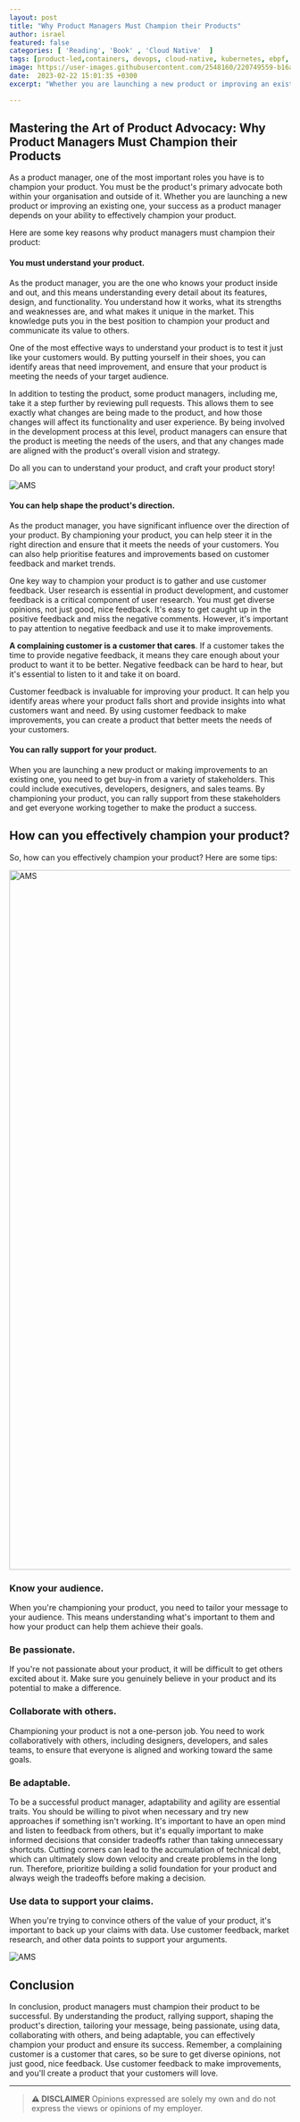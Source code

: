 ```yaml
---
layout: post
title: "Why Product Managers Must Champion their Products"
author: israel
featured: false
categories: [ 'Reading', 'Book' , 'Cloud Native'  ]
tags: [product-led,containers, devops, cloud-native, kubernetes, ebpf, cpu, profiling, flamegraph ]
image: https://user-images.githubusercontent.com/2548160/220749559-b16a0aac-9624-42b3-ab61-0c87a7cc326c.jpg
date:  2023-02-22 15:01:35 +0300
excerpt: "Whether you are launching a new product or improving an existing one, your success as a product manager depends on your ability to effectively champion your product"

---
```


<p></p>

## Mastering the Art of Product Advocacy: Why Product Managers Must Champion their Products ##

As a product manager, one of the most important roles you have is to champion your product. You must be the product's primary advocate both within your organisation and outside of it. Whether you are launching a new product or improving an existing one, your success as a product manager depends on your ability to effectively champion your product.

Here are some key reasons why product managers must champion their product:

#### You must understand your product.

As the product manager, you are the one who knows your product inside and out, and this means understanding every detail about its features, design, and functionality. You understand how it works, what its strengths and weaknesses are, and what makes it unique in the market. This knowledge puts you in the best position to champion your product and communicate its value to others. 

One of the most effective ways to understand your product is to test it just like your customers would. By putting yourself in their shoes, you can identify areas that need improvement, and ensure that your product is meeting the needs of your target audience.  

In addition to testing the product, some product managers, including me,  take it a step further by reviewing pull requests. This allows them to see exactly what changes are being made to the product, and how those changes will affect its functionality and user experience. By being involved in the development process at this level, product managers can ensure that the product is meeting the needs of the users, and that any changes made are aligned with the product's overall vision and strategy.

Do all you can to understand your product, and craft your product story!

<p class="aligncenter">
<img class="post-image" src="https://user-images.githubusercontent.com/2548160/220751210-56466586-75ea-4068-bcb6-cba376294331.jpg" alt="AMS"  />
</p>


#### You can help shape the product's direction.

As the product manager, you have significant influence over the direction of your product. By championing your product, you can help steer it in the right direction and ensure that it meets the needs of your customers. You can also help prioritise features and improvements based on customer feedback and market trends.

One key way to champion your product is to gather and use customer feedback. User research is essential in product development, and customer feedback is a critical component of user research. You must get diverse opinions, not just good, nice feedback. It's easy to get caught up in the positive feedback and miss the negative comments. However, it's important to pay attention to negative feedback and use it to make improvements.

<b>A complaining customer is a customer that cares</b>. If a customer takes the time to provide negative feedback, it means they care enough about your product to want it to be better. Negative feedback can be hard to hear, but it's essential to listen to it and take it on board.

Customer feedback is invaluable for improving your product. It can help you identify areas where your product falls short and provide insights into what customers want and need. By using customer feedback to make improvements, you can create a product that better meets the needs of your customers.

#### You can rally support for your product.

When you are launching a new product or making improvements to an existing one, you need to get buy-in from a variety of stakeholders. This could include executives, developers, designers, and sales teams. By championing your product, you can rally support from these stakeholders and get everyone working together to make the product a success.

## How can you effectively champion your product?

So, how can you effectively champion your product? Here are some tips:

<p class="aligncenter">
<img class="lazyimg" src="https://user-images.githubusercontent.com/2548160/220751269-b8d67780-b9f5-467c-ac18-53b1ed1838ab.jpg" alt="AMS" width ="2592" height=" 1252" />
</p>

### Know your audience.
When you're championing your product, you need to tailor your message to your audience. This means understanding what's important to them and how your product can help them achieve their goals.

### Be passionate.
If you're not passionate about your product, it will be difficult to get others excited about it. Make sure you genuinely believe in your product and its potential to make a difference.

### Collaborate with others.
Championing your product is not a one-person job. You need to work collaboratively with others, including designers, developers, and sales teams, to ensure that everyone is aligned and working toward the same goals.

### Be adaptable.
To be a successful product manager, adaptability and agility are essential traits. You should be willing to pivot when necessary and try new approaches if something isn't working. It's important to have an open mind and listen to feedback from others, but it's equally important to make informed decisions that consider tradeoffs rather than taking unnecessary shortcuts. Cutting corners can lead to the accumulation of technical debt, which can ultimately slow down velocity and create problems in the long run. Therefore, prioritize building a solid foundation for your product and always weigh the tradeoffs before making a decision.

### Use data to support your claims.
When you're trying to convince others of the value of your product, it's important to back up your claims with data. Use customer feedback, market research, and other data points to support your arguments.

<p class="aligncenter">
<img class="lazyimg" src="https://user-images.githubusercontent.com/2548160/220751333-dcc3218f-8133-4872-a787-967ee902052f.jpg" alt="AMS" />
</p>


## Conclusion

In conclusion, product managers must champion their product to be successful. By understanding the product, rallying support, shaping the product's direction, tailoring your message, being passionate, using data, collaborating with others, and being adaptable, you can effectively champion your product and ensure its success. Remember, a complaining customer is a customer that cares, so be sure to get diverse opinions, not just good, nice feedback. Use customer feedback to make improvements, and you'll create a product that your customers will love.


-------
>  **⚠ DISCLAIMER**
> Opinions expressed are solely my own and do not express the views or opinions of my employer.


